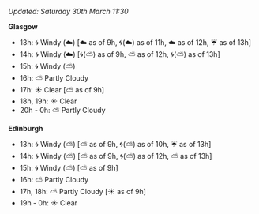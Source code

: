 *Updated: Saturday 30th March 11:30*

**Glasgow**

* 13h: :cyclone: Windy (:cloud:) [:cloud: as of 9h, :cyclone:(:cloud:) as of 11h, :cloud: as of 12h, :umbrella: as of 13h]
* 14h: :cyclone: Windy (:cloud:) [:cyclone:(:partly_sunny:) as of 9h, :partly_sunny: as of 12h, :cyclone:(:partly_sunny:) as of 13h]
* 15h: :cyclone: Windy (:partly_sunny:)
* 16h: :partly_sunny: Partly Cloudy
* 17h: :sunny: Clear [:partly_sunny: as of 9h]
* 18h, 19h: :sunny: Clear
* 20h - 0h: :partly_sunny: Partly Cloudy

**Edinburgh**

* 13h: :cyclone: Windy (:partly_sunny:) [:partly_sunny: as of 9h, :cyclone:(:partly_sunny:) as of 10h, :umbrella: as of 13h]
* 14h: :cyclone: Windy (:partly_sunny:) [:partly_sunny: as of 9h, :cyclone:(:partly_sunny:) as of 12h, :partly_sunny: as of 13h]
* 15h: :cyclone: Windy (:partly_sunny:) [:partly_sunny: as of 9h]
* 16h: :partly_sunny: Partly Cloudy
* 17h, 18h: :partly_sunny: Partly Cloudy [:sunny: as of 9h]
* 19h - 0h: :sunny: Clear
